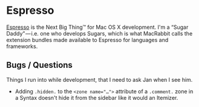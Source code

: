 Espresso
========
[Espresso](http://macrabbit.com/espresso/ "MacRabbit's Espresso Text Editor")
is the Next Big Thing™ for Mac OS X development. I'm a “Sugar Daddy” — i.e.
one who develops Sugars, which is what MacRabbit calls the extension bundles
made available to Espresso for languages and frameworks.

Bugs / Questions
----------------
Things I run into while development, that I need to ask Jan when I see him.

 - Adding `.hidden.` to the `<zone name="…">` attribute of a `.comment.` zone
    in a Syntax doesn't hide it from the sidebar like it would an Itemizer.